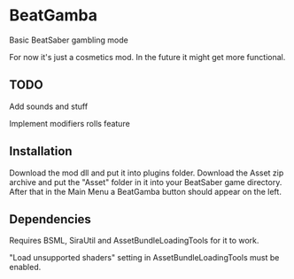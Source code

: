 # BeatGamba

Basic BeatSaber gambling mode

For now it's just a cosmetics mod. In the future it might get more functional.

## TODO

Add sounds and stuff

Implement modifiers rolls feature

## Installation

Download the mod dll and put it into plugins folder. Download the Asset zip archive and put the "Asset" folder in it into your BeatSaber game directory. After that in the Main Menu a BeatGamba button should appear on the left.

## Dependencies

Requires BSML, SiraUtil and AssetBundleLoadingTools for it to work.

"Load unsupported shaders" setting in AssetBundleLoadingTools must be enabled.
